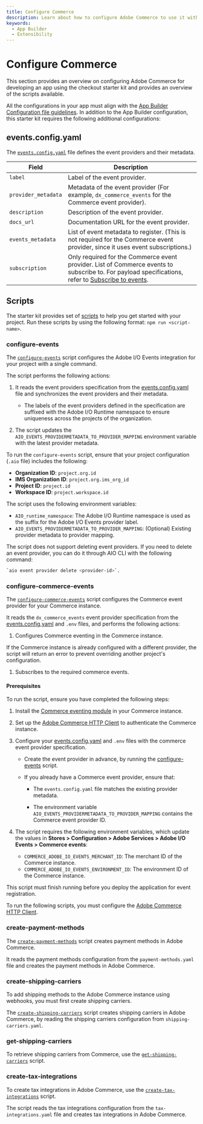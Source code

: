 ```yaml
---
title: Configure Commerce
description: Learn about how to configure Adobe Commerce to use it with the checkout starter kit.
keywords:
  - App Builder
  - Extensibility
---
```


# Configure Commerce

This section provides an overview on configuring Adobe Commerce for developing an app using the checkout starter kit and provides an overview of the scripts available.

All the configurations in your app must align with the [App Builder Configuration file guidelines](https://developer.adobe.com/app-builder/docs/guides/configuration/). In addition to the App Builder configuration, this starter kit requires the following additional configurations:

## events.config.yaml

The [`events.config.yaml`](https://github.com/adobe/commerce-checkout-starter-kit/blob/main/events.config.yaml) file defines the event providers and their metadata.

| Field             | Description|
| ----------------- | ---------------------------------------------------------------------------------------------------------------------------------------------------------------------------------------------------------------------------- |
| `label`             | Label of the event provider.|
| `provider_metadata` | Metadata of the event provider (For example, `dx_commerce_events` for the Commerce event provider).|
| `description`       | Description of the event provider.|
| `docs_url`          | Documentation URL for the event provider.|
| `events_metadata`   | List of event metadata to register. (This is not required for the Commerce event provider, since it uses event subscriptions.)|
| `subscription`      | Only required for the Commerce event provider. List of Commerce events to subscribe to. For payload specifications, refer to [Subscribe to events](../../events/api.md#subscribe-to-events).|

## Scripts

The starter kit provides set of [scripts](https://github.com/adobe/commerce-checkout-starter-kit/tree/main/scripts) to help you get started with your project. Run these scripts by using the following format: `npm run <script-name>`.

### configure-events

The [`configure-events`](https://github.com/adobe/commerce-checkout-starter-kit/blob/main/scripts/configure-events.js) script configures the Adobe I/O Events integration for your project with a single command.

The script performs the following actions:

1. It reads the event providers specification from the [events.config.yaml](#eventsconfigyaml) file and synchronizes the event providers and their metadata.

   - The labels of the event providers defined in the specification are suffixed with the Adobe I/O Runtime namespace to ensure uniqueness across the projects of the organization.

1. The script updates the `AIO_EVENTS_PROVIDERMETADATA_TO_PROVIDER_MAPPING` environment variable with the latest provider metadata.

To run the `configure-events` script, ensure that your project configuration (`.aio` file) includes the following:

- **Organization ID**: `project.org.id`
- **IMS Organization ID**: `project.org.ims_org_id`
- **Project ID**: `project.id`
- **Workspace ID**: `project.workspace.id`

The script uses the following environment variables:

- `AIO_runtime_namespace`: The Adobe I/O Runtime namespace is used as the suffix for the Adobe I/O Events provider label.
- `AIO_EVENTS_PROVIDERMETADATA_TO_PROVIDER_MAPPING`: (Optional) Existing provider metadata to provider mapping.

The script does not support deleting event providers. If you need to delete an event provider, you can do
it through AIO CLI with the following command:

```bash
`aio event provider delete <provider-id>`.
```

### configure-commerce-events

The [`configure-commerce-events`](https://github.com/adobe/commerce-checkout-starter-kit/blob/main/scripts/configure-commerce-events.js) script configures the Commerce event provider for your Commerce instance.

It reads the `dx_commerce_events` event provider specification from the [events.config.yaml](#eventsconfigyaml) and `.env` files, and performs the following actions:

1. Configures Commerce eventing in the Commerce instance.

  If the Commerce instance is already configured with a different provider, the script will return an error to prevent overriding another project's configuration.

1. Subscribes to the required commerce events.

#### Prerequisites

To run the script, ensure you have completed the following steps:

1. Install the [Commerce eventing module](./getting-started.md) in your Commerce instance.

1. Set up the [Adobe Commerce HTTP Client](./connect.md#connect-to-adobe-commerce) to authenticate the Commerce instance.

1. Configure your [events.config.yaml](#eventsconfigyaml) and `.env` files with the commerce event provider specification.

   - Create the event provider in advance, by running the [configure-events](#configure-events) script.

   - If you already have a Commerce event provider, ensure that:

     - The `events.config.yaml` file matches the existing provider metadata.

     - The environment variable `AIO_EVENTS_PROVIDERMETADATA_TO_PROVIDER_MAPPING` contains the Commerce event provider ID.

1. The script requires the following environment variables, which update the values in **Stores > Configuration > Adobe Services > Adobe I/O Events > Commerce events**:

   - `COMMERCE_ADOBE_IO_EVENTS_MERCHANT_ID`: The merchant ID of the Commerce instance.
   - `COMMERCE_ADOBE_IO_EVENTS_ENVIRONMENT_ID`: The environment ID of the Commerce instance.

This script must finish running before you deploy the application for event registration.

<InlineAlert variant="info" slots="text"/>

To run the following scripts, you must configure the [Adobe Commerce HTTP Client](./connect.md#connect-to-adobe-commerce).

### create-payment-methods

The [`create-payment-methods`](https://github.com/adobe/commerce-checkout-starter-kit/blob/main/scripts/create-payment-methods.js) script creates payment methods in Adobe Commerce.

It reads the payment methods configuration from the `payment-methods.yaml` file and creates the payment methods in Adobe Commerce.

### create-shipping-carriers

To add shipping methods to the Adobe Commerce instance using webhooks, you must first create shipping carriers.

The [`create-shipping-carriers`](https://github.com/adobe/commerce-checkout-starter-kit/blob/main/scripts/create-shipping-carriers.js) script creates shipping carriers in Adobe Commerce, by reading the shipping carriers configuration from `shipping-carriers.yaml`.

### get-shipping-carriers

To retrieve shipping carriers from Commerce, use the [`get-shipping-carriers`](https://github.com/adobe/commerce-checkout-starter-kit/blob/main/scripts/get-shipping-carriers.js) script.

### create-tax-integrations

To create tax integrations in Adobe Commerce, use the [`create-tax-integrations`](https://github.com/adobe/commerce-checkout-starter-kit/blob/main/scripts/create-tax-integrations.js) script.

The script reads the tax integrations configuration from the `tax-integrations.yaml` file and creates tax integrations in Adobe Commerce.
